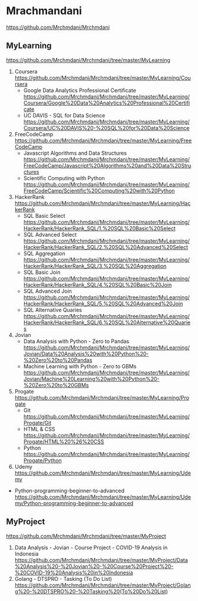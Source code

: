 # Mrachmandani
https://github.com/Mrchmdani/Mrchmdani

## MyLearning
https://github.com/Mrchmdani/Mrchmdani/tree/master/MyLearning
01. Coursera https://github.com/Mrchmdani/Mrchmdani/tree/master/MyLearning/Coursera
    * Google Data Analytics Professional Certificate https://github.com/Mrchmdani/Mrchmdani/tree/master/MyLearning/Coursera/Google%20Data%20Analytics%20Professional%20Certificate
    * UC DAVIS - SQL for Data Science https://github.com/Mrchmdani/Mrchmdani/tree/master/MyLearning/Coursera/UC%20DAVIS%20-%20SQL%20for%20Data%20Science
02. FreeCodeCamp https://github.com/Mrchmdani/Mrchmdani/tree/master/MyLearning/FreeCodeCamp
    * Javascript Algorithms and Data Structures https://github.com/Mrchmdani/Mrchmdani/tree/master/MyLearning/FreeCodeCamp/Javascript%20Algorithms%20and%20Data%20Structures
    * Scientific Computing with Python https://github.com/Mrchmdani/Mrchmdani/tree/master/MyLearning/FreeCodeCamp/Scientific%20Computing%20with%20Python
03. HackerRank https://github.com/Mrchmdani/Mrchmdani/tree/master/MyLearning/HackerRank
    * SQL Basic Select https://github.com/Mrchmdani/Mrchmdani/tree/master/MyLearning/HackerRank/HackerRank_SQL/1.%20SQL%20Basic%20Select
    * SQL Advanced Select https://github.com/Mrchmdani/Mrchmdani/tree/master/MyLearning/HackerRank/HackerRank_SQL/2.%20SQL%20Advanced%20Select
    * SQL Aggregation https://github.com/Mrchmdani/Mrchmdani/tree/master/MyLearning/HackerRank/HackerRank_SQL/3.%20SQL%20Aggregation
    * SQL Basic Join https://github.com/Mrchmdani/Mrchmdani/tree/master/MyLearning/HackerRank/HackerRank_SQL/4.%20SQL%20Basic%20Join
    * SQL Advanced Join https://github.com/Mrchmdani/Mrchmdani/tree/master/MyLearning/HackerRank/HackerRank_SQL/5.%20SQL%20Advanced%20Join
    * SQL Alternative Quaries https://github.com/Mrchmdani/Mrchmdani/tree/master/MyLearning/HackerRank/HackerRank_SQL/6.%20SQL%20Alternative%20Quaries
04. Jovian
    * Data Analysis with Python - Zero to Pandas https://github.com/Mrchmdani/Mrchmdani/tree/master/MyLearning/Jovian/Data%20Analysis%20with%20Python%20-%20Zero%20to%20Pandas
    * Machine Learning with Python - Zero to GBMs https://github.com/Mrchmdani/Mrchmdani/tree/master/MyLearning/Jovian/Machine%20Learning%20with%20Python%20-%20Zero%20to%20GBMs
05. Progate https://github.com/Mrchmdani/Mrchmdani/tree/master/MyLearning/Progate
    * Git https://github.com/Mrchmdani/Mrchmdani/tree/master/MyLearning/Progate/Git
    * HTML & CSS https://github.com/Mrchmdani/Mrchmdani/tree/master/MyLearning/Progate/HTML%20%26%20CSS
    * Python https://github.com/Mrchmdani/Mrchmdani/tree/master/MyLearning/Progate/Python
06. Udemy https://github.com/Mrchmdani/Mrchmdani/tree/master/MyLearning/Udemy
* Python-programming-beginner-to-advanced https://github.com/Mrchmdani/Mrchmdani/tree/master/MyLearning/Udemy/Python-programming-beginner-to-advanced

## MyProject 
https://github.com/Mrchmdani/Mrchmdani/tree/master/MyProject
01. Data Analysis - Jovian - Course Project - COVID-19 Analysis in Indonesia
https://github.com/Mrchmdani/Mrchmdani/tree/master/MyProject/Data%20Analysis%20-%20Jovian%20-%20Course%20Project%20-%20COVID-19%20Analysis%20in%20Indonesia
02. Golang - DTSPRO - Tasking (To Do List)
https://github.com/Mrchmdani/Mrchmdani/tree/master/MyProject/Golang%20-%20DTSPRO%20-%20Tasking%20(To%20Do%20List)

